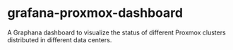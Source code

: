 # grafana-proxmox-dashboard

A Graphana dashboard to visualize the status of different Proxmox clusters distributed in different data centers.